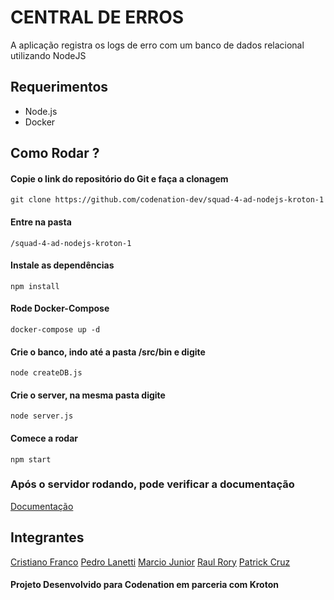 # CENTRAL DE ERROS
A aplicação registra os logs de erro com um banco de dados relacional utilizando NodeJS

## Requerimentos

* Node.js
* Docker

## Como Rodar ? 

#### Copie o link do repositório do Git e faça a clonagem 
```
git clone https://github.com/codenation-dev/squad-4-ad-nodejs-kroton-1
```
#### Entre na pasta 
```
/squad-4-ad-nodejs-kroton-1
```
#### Instale as dependências 
```
npm install
```
#### Rode Docker-Compose 
```
docker-compose up -d
```
#### Crie o banco, indo até a pasta /src/bin e digite 
```
node createDB.js
```
#### Crie o server, na mesma pasta digite 
```
node server.js
```
#### Comece a rodar 
```
npm start
```
### Após o servidor rodando, pode verificar a documentação 
[Documentação](http://localhost:8080/api-docs/`)

## Integrantes

[Cristiano Franco](https://github.com/infofranco2005)
[Pedro Lanetti](https://github.com/pedrolf30)
[Marcio Junior](https://github.com/mbj-junior)
[Raul Rory](https://github.com/RaulRory)
[Patrick Cruz](https://github.com/patrickzequiel)


#### Projeto Desenvolvido para Codenation em parceria com Kroton